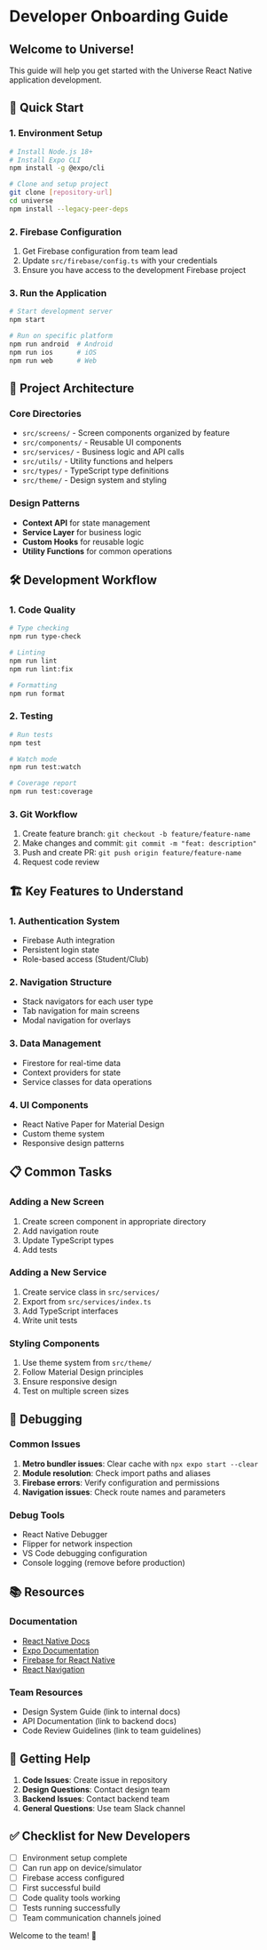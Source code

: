 # Developer Onboarding Guide

## Welcome to Universe!

This guide will help you get started with the Universe React Native application development.

## 🎯 Quick Start

### 1. Environment Setup
```bash
# Install Node.js 18+
# Install Expo CLI
npm install -g @expo/cli

# Clone and setup project
git clone [repository-url]
cd universe
npm install --legacy-peer-deps
```

### 2. Firebase Configuration
1. Get Firebase configuration from team lead
2. Update `src/firebase/config.ts` with your credentials
3. Ensure you have access to the development Firebase project

### 3. Run the Application
```bash
# Start development server
npm start

# Run on specific platform
npm run android  # Android
npm run ios      # iOS
npm run web      # Web
```

## 📁 Project Architecture

### Core Directories
- `src/screens/` - Screen components organized by feature
- `src/components/` - Reusable UI components
- `src/services/` - Business logic and API calls
- `src/utils/` - Utility functions and helpers
- `src/types/` - TypeScript type definitions
- `src/theme/` - Design system and styling

### Design Patterns
- **Context API** for state management
- **Service Layer** for business logic
- **Custom Hooks** for reusable logic
- **Utility Functions** for common operations

## 🛠 Development Workflow

### 1. Code Quality
```bash
# Type checking
npm run type-check

# Linting
npm run lint
npm run lint:fix

# Formatting
npm run format
```

### 2. Testing
```bash
# Run tests
npm test

# Watch mode
npm run test:watch

# Coverage report
npm run test:coverage
```

### 3. Git Workflow
1. Create feature branch: `git checkout -b feature/feature-name`
2. Make changes and commit: `git commit -m "feat: description"`
3. Push and create PR: `git push origin feature/feature-name`
4. Request code review

## 🏗 Key Features to Understand

### 1. Authentication System
- Firebase Auth integration
- Persistent login state
- Role-based access (Student/Club)

### 2. Navigation Structure
- Stack navigators for each user type
- Tab navigation for main screens
- Modal navigation for overlays

### 3. Data Management
- Firestore for real-time data
- Context providers for state
- Service classes for data operations

### 4. UI Components
- React Native Paper for Material Design
- Custom theme system
- Responsive design patterns

## 📋 Common Tasks

### Adding a New Screen
1. Create screen component in appropriate directory
2. Add navigation route
3. Update TypeScript types
4. Add tests

### Adding a New Service
1. Create service class in `src/services/`
2. Export from `src/services/index.ts`
3. Add TypeScript interfaces
4. Write unit tests

### Styling Components
1. Use theme system from `src/theme/`
2. Follow Material Design principles
3. Ensure responsive design
4. Test on multiple screen sizes

## 🐛 Debugging

### Common Issues
1. **Metro bundler issues**: Clear cache with `npx expo start --clear`
2. **Module resolution**: Check import paths and aliases
3. **Firebase errors**: Verify configuration and permissions
4. **Navigation issues**: Check route names and parameters

### Debug Tools
- React Native Debugger
- Flipper for network inspection
- VS Code debugging configuration
- Console logging (remove before production)

## 📚 Resources

### Documentation
- [React Native Docs](https://reactnative.dev/)
- [Expo Documentation](https://docs.expo.dev/)
- [Firebase for React Native](https://rnfirebase.io/)
- [React Navigation](https://reactnavigation.org/)

### Team Resources
- Design System Guide (link to internal docs)
- API Documentation (link to backend docs)
- Code Review Guidelines (link to team guidelines)

## 🤝 Getting Help

1. **Code Issues**: Create issue in repository
2. **Design Questions**: Contact design team
3. **Backend Issues**: Contact backend team
4. **General Questions**: Use team Slack channel

## ✅ Checklist for New Developers

- [ ] Environment setup complete
- [ ] Can run app on device/simulator
- [ ] Firebase access configured
- [ ] First successful build
- [ ] Code quality tools working
- [ ] Tests running successfully
- [ ] Team communication channels joined

Welcome to the team! 🚀
